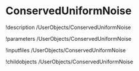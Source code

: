 <!-- MOOSE Documentation Stub: Remove this when content is added. -->

# ConservedUniformNoise
!description /UserObjects/ConservedUniformNoise

!parameters /UserObjects/ConservedUniformNoise

!inputfiles /UserObjects/ConservedUniformNoise

!childobjects /UserObjects/ConservedUniformNoise
